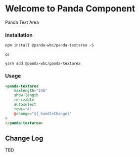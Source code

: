 # Welcome to Panda Component
Panda Text Area

### Installation
```npm install @panda-wbc/panda-textarea -S```

or 

```yarn add @panda-wbc/panda-textarea```

### Usage

```html
<panda-textarea
	maxlength="256"
	show-length
	resizable
	autoselect
	rows="4"
	@change="${_handleChange}"
>
</panda-textarea>
```

## Change Log

TBD